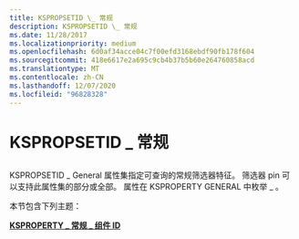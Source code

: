 ```yaml
---
title: KSPROPSETID \_ 常规
description: KSPROPSETID \_ 常规
ms.date: 11/28/2017
ms.localizationpriority: medium
ms.openlocfilehash: 6d0af34acce04c7f00efd3168ebdf90fb178f604
ms.sourcegitcommit: 418e6617e2a695c9cb4b37b5b60e264760858acd
ms.translationtype: MT
ms.contentlocale: zh-CN
ms.lasthandoff: 12/07/2020
ms.locfileid: "96828328"
---
```

# <a name="kspropsetid_general"></a>KSPROPSETID \_ 常规


## <span id="ddk_kspropsetid_general_ks"></span><span id="DDK_KSPROPSETID_GENERAL_KS"></span>


KSPROPSETID \_ General 属性集指定可查询的常规筛选器特征。 筛选器 pin 可以支持此属性集的部分或全部。 属性在 KSPROPERTY GENERAL 中枚举 \_ 。

本节包含下列主题：

[**KSPROPERTY \_ 常规 \_ 组件 ID**](ksproperty-general-componentid.md)

 

 





